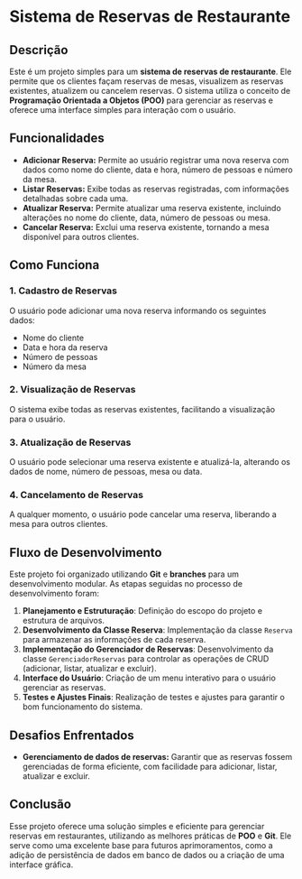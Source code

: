 # Sistema de Reservas de Restaurante

## Descrição
Este é um projeto simples para um **sistema de reservas de restaurante**. Ele permite que os clientes façam reservas de mesas, visualizem as reservas existentes, atualizem ou cancelem reservas. O sistema utiliza o conceito de **Programação Orientada a Objetos (POO)** para gerenciar as reservas e oferece uma interface simples para interação com o usuário.

## Funcionalidades

- **Adicionar Reserva:** Permite ao usuário registrar uma nova reserva com dados como nome do cliente, data e hora, número de pessoas e número da mesa.
- **Listar Reservas:** Exibe todas as reservas registradas, com informações detalhadas sobre cada uma.
- **Atualizar Reserva:** Permite atualizar uma reserva existente, incluindo alterações no nome do cliente, data, número de pessoas ou mesa.
- **Cancelar Reserva:** Exclui uma reserva existente, tornando a mesa disponível para outros clientes.

## Como Funciona

### 1. Cadastro de Reservas
O usuário pode adicionar uma nova reserva informando os seguintes dados:
- Nome do cliente
- Data e hora da reserva
- Número de pessoas
- Número da mesa

### 2. Visualização de Reservas
O sistema exibe todas as reservas existentes, facilitando a visualização para o usuário.

### 3. Atualização de Reservas
O usuário pode selecionar uma reserva existente e atualizá-la, alterando os dados de nome, número de pessoas, mesa ou data.

### 4. Cancelamento de Reservas
A qualquer momento, o usuário pode cancelar uma reserva, liberando a mesa para outros clientes.

## Fluxo de Desenvolvimento

Este projeto foi organizado utilizando **Git** e **branches** para um desenvolvimento modular. As etapas seguidas no processo de desenvolvimento foram:

1. **Planejamento e Estruturação**: Definição do escopo do projeto e estrutura de arquivos.
2. **Desenvolvimento da Classe Reserva**: Implementação da classe `Reserva` para armazenar as informações de cada reserva.
3. **Implementação do Gerenciador de Reservas**: Desenvolvimento da classe `GerenciadorReservas` para controlar as operações de CRUD (adicionar, listar, atualizar e excluir).
4. **Interface do Usuário**: Criação de um menu interativo para o usuário gerenciar as reservas.
5. **Testes e Ajustes Finais**: Realização de testes e ajustes para garantir o bom funcionamento do sistema.

## Desafios Enfrentados

- **Gerenciamento de dados de reservas:** Garantir que as reservas fossem gerenciadas de forma eficiente, com facilidade para adicionar, listar, atualizar e excluir.

## Conclusão

Esse projeto oferece uma solução simples e eficiente para gerenciar reservas em restaurantes, utilizando as melhores práticas de **POO** e **Git**. Ele serve como uma excelente base para futuros aprimoramentos, como a adição de persistência de dados em banco de dados ou a criação de uma interface gráfica.